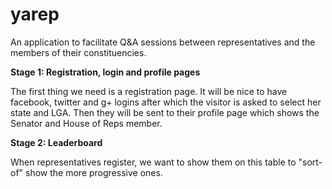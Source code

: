# yarep
An application to facilitate Q&amp;A sessions between representatives and the members of their constituencies.

**Stage 1: Registration, login and profile pages**

The first thing we need is a registration page.
It will be nice to have facebook, twitter and g+ logins after which the visitor is asked to select her state and LGA.
Then they will be sent to their profile page which shows the Senator and House of Reps member.

**Stage 2: Leaderboard**

When representatives register, we want to show them on this table to "sort-of" show the more progressive ones.
